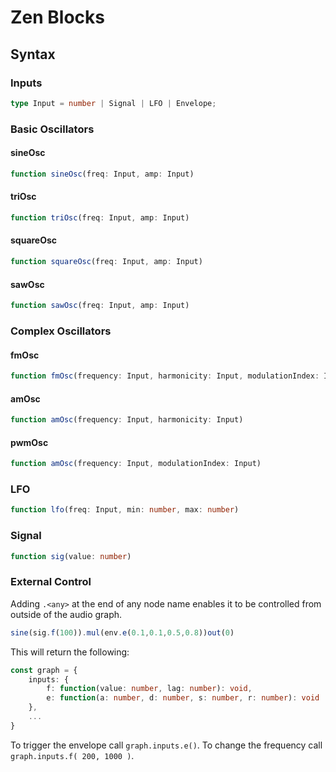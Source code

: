 # Zen Blocks

## Syntax
### Inputs
```ts
type Input = number | Signal | LFO | Envelope;
```
### Basic Oscillators
#### sineOsc
```ts
function sineOsc(freq: Input, amp: Input)
```
#### triOsc
```ts
function triOsc(freq: Input, amp: Input)
```
#### squareOsc
```ts
function squareOsc(freq: Input, amp: Input)
```
#### sawOsc
```ts
function sawOsc(freq: Input, amp: Input)
```

### Complex Oscillators
#### fmOsc
```ts
function fmOsc(frequency: Input, harmonicity: Input, modulationIndex: Input)
```
#### amOsc
```ts
function amOsc(frequency: Input, harmonicity: Input)
```
#### pwmOsc
```ts
function amOsc(frequency: Input, modulationIndex: Input)
```

### LFO
```ts
function lfo(freq: Input, min: number, max: number)
```

### Signal
```ts
function sig(value: number)
```

### External Control
Adding `.<any>` at the end of any node name enables it to be controlled from outside of the audio graph.
```ts
sine(sig.f(100)).mul(env.e(0.1,0.1,0.5,0.8))out(0)
```
This will return the following:
```ts
const graph = {
    inputs: {
        f: function(value: number, lag: number): void,
        e: function(a: number, d: number, s: number, r: number): void
    },
    ...
}
```
To trigger the envelope call `graph.inputs.e()`. To change the frequency call `graph.inputs.f( 200, 1000 )`.
